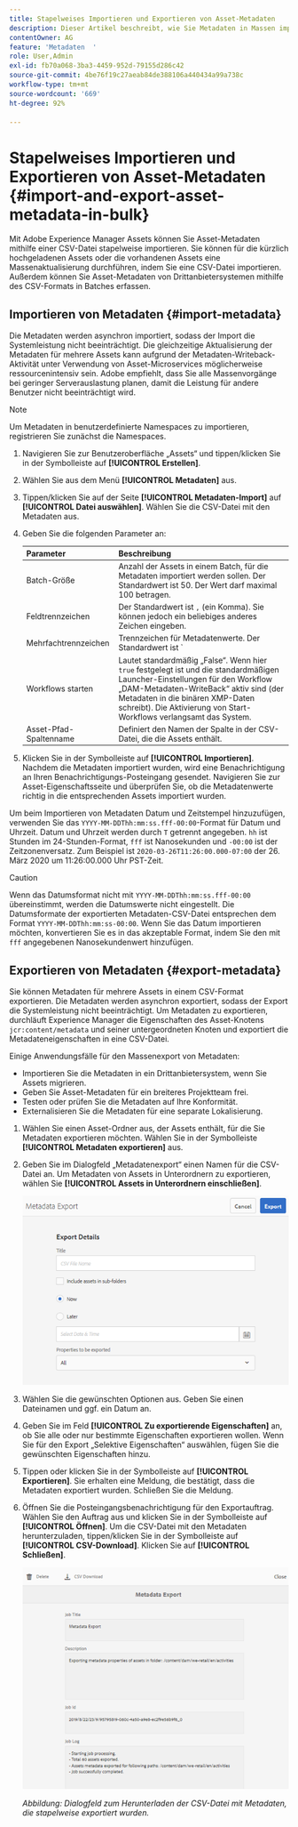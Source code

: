 ```yaml
---
title: Stapelweises Importieren und Exportieren von Asset-Metadaten
description: Dieser Artikel beschreibt, wie Sie Metadaten in Massen importieren und exportieren können.
contentOwner: AG
feature: 'Metadaten  '
role: User,Admin
exl-id: fb70a068-3ba3-4459-952d-79155d286c42
source-git-commit: 4be76f19c27aeab84de388106a440434a99a738c
workflow-type: tm+mt
source-wordcount: '669'
ht-degree: 92%

---
```


# Stapelweises Importieren und Exportieren von Asset-Metadaten    {#import-and-export-asset-metadata-in-bulk}

Mit Adobe Experience Manager Assets können Sie Asset-Metadaten mithilfe einer CSV-Datei stapelweise importieren. Sie können für die kürzlich hochgeladenen Assets oder die vorhandenen Assets eine Massenaktualisierung durchführen, indem Sie eine CSV-Datei importieren. Außerdem können Sie Asset-Metadaten von Drittanbietersystemen mithilfe des CSV-Formats in Batches erfassen.

## Importieren von Metadaten    {#import-metadata}

Die Metadaten werden asynchron importiert, sodass der Import die Systemleistung nicht beeinträchtigt. Die gleichzeitige Aktualisierung der Metadaten für mehrere Assets kann aufgrund der Metadaten-Writeback-Aktivität unter Verwendung von Asset-Microservices möglicherweise ressourcenintensiv sein. Adobe empfiehlt, dass Sie alle Massenvorgänge bei geringer Serverauslastung planen, damit die Leistung für andere Benutzer nicht beeinträchtigt wird.

>[!NOTE]
>
>Um Metadaten in benutzerdefinierte Namespaces zu importieren, registrieren Sie zunächst die Namespaces.

1. Navigieren Sie zur Benutzeroberfläche „Assets“ und tippen/klicken Sie in der Symbolleiste auf **[!UICONTROL Erstellen]**.
1. Wählen Sie aus dem Menü **[!UICONTROL Metadaten]** aus.
1. Tippen/klicken Sie auf der Seite **[!UICONTROL Metadaten-Import]** auf **[!UICONTROL Datei auswählen]**. Wählen Sie die CSV-Datei mit den Metadaten aus.
1. Geben Sie die folgenden Parameter an:

   | Parameter | Beschreibung |
   | ---------------------- | ------- |
   | Batch-Größe | Anzahl der Assets in einem Batch, für die Metadaten importiert werden sollen. Der Standardwert ist 50. Der Wert darf maximal 100 betragen. |
   | Feldtrennzeichen | Der Standardwert ist `,` (ein Komma). Sie können jedoch ein beliebiges anderes Zeichen eingeben. |
   | Mehrfachtrennzeichen | Trennzeichen für Metadatenwerte. Der Standardwert ist `|`. |
   | Workflows starten | Lautet standardmäßig „False“. Wenn hier `true` festgelegt ist und die standardmäßigen Launcher-Einstellungen für den Workflow „DAM-Metadaten-WriteBack“ aktiv sind (der Metadaten in die binären XMP-Daten schreibt). Die Aktivierung von Start-Workflows verlangsamt das System. |
   | Asset-Pfad-Spaltenname | Definiert den Namen der Spalte in der CSV-Datei, die die Assets enthält. |

1. Klicken Sie in der Symbolleiste auf **[!UICONTROL Importieren]**. Nachdem die Metadaten importiert wurden, wird eine Benachrichtigung an Ihren Benachrichtigungs-Posteingang gesendet. Navigieren Sie zur Asset-Eigenschaftsseite und überprüfen Sie, ob die Metadatenwerte richtig in die entsprechenden Assets importiert wurden.

Um beim Importieren von Metadaten Datum und Zeitstempel hinzuzufügen, verwenden Sie das `YYYY-MM-DDThh:mm:ss.fff-00:00`-Format für Datum und Uhrzeit. Datum und Uhrzeit werden durch `T` getrennt angegeben. `hh` ist Stunden im 24-Stunden-Format, `fff` ist Nanosekunden und `-00:00` ist der Zeitzonenversatz. Zum Beispiel ist `2020-03-26T11:26:00.000-07:00` der 26. März 2020 um 11:26:00.000 Uhr PST-Zeit.

>[!CAUTION]
>
>Wenn das Datumsformat nicht mit `YYYY-MM-DDThh:mm:ss.fff-00:00` übereinstimmt, werden die Datumswerte nicht eingestellt. Die Datumsformate der exportierten Metadaten-CSV-Datei entsprechen dem Format `YYYY-MM-DDThh:mm:ss-00:00`. Wenn Sie das Datum importieren möchten, konvertieren Sie es in das akzeptable Format, indem Sie den mit `fff` angegebenen Nanosekundenwert hinzufügen.

## Exportieren von Metadaten {#export-metadata}

Sie können Metadaten für mehrere Assets in einem CSV-Format exportieren. Die Metadaten werden asynchron exportiert, sodass der Export die Systemleistung nicht beeinträchtigt. Um Metadaten zu exportieren, durchläuft Experience Manager die Eigenschaften des Asset-Knotens `jcr:content/metadata` und seiner untergeordneten Knoten und exportiert die Metadateneigenschaften in eine CSV-Datei.

Einige Anwendungsfälle für den Massenexport von Metadaten:

* Importieren Sie die Metadaten in ein Drittanbietersystem, wenn Sie Assets migrieren.
* Geben Sie Asset-Metadaten für ein breiteres Projektteam frei.
* Testen oder prüfen Sie die Metadaten auf Ihre Konformität.
* Externalisieren Sie die Metadaten für eine separate Lokalisierung.

1. Wählen Sie einen Asset-Ordner aus, der Assets enthält, für die Sie Metadaten exportieren möchten. Wählen Sie in der Symbolleiste **[!UICONTROL Metadaten exportieren]** aus.
1. Geben Sie im Dialogfeld „Metadatenexport“ einen Namen für die CSV-Datei an. Um Metadaten von Assets in Unterordnern zu exportieren, wählen Sie **[!UICONTROL Assets in Unterordnern einschließen]**.

   ![Benutzeroberfläche und Optionen zum Exportieren von Metadaten aller Assets in einem Ordner](assets/export_metadata_page.png "Benutzeroberfläche und Optionen zum Exportieren von Metadaten aller Assets in einem Ordner")

1. Wählen Sie die gewünschten Optionen aus. Geben Sie einen Dateinamen und ggf. ein Datum an.

1. Geben Sie im Feld **[!UICONTROL Zu exportierende Eigenschaften]** an, ob Sie alle oder nur bestimmte Eigenschaften exportieren wollen. Wenn Sie für den Export „Selektive Eigenschaften“ auswählen, fügen Sie die gewünschten Eigenschaften hinzu.

1. Tippen oder klicken Sie in der Symbolleiste auf **[!UICONTROL Exportieren]**. Sie erhalten eine Meldung, die bestätigt, dass die Metadaten exportiert wurden. Schließen Sie die Meldung.
1. Öffnen Sie die Posteingangsbenachrichtigung für den Exportauftrag. Wählen Sie den Auftrag aus und klicken Sie in der Symbolleiste auf **[!UICONTROL Öffnen]**. Um die CSV-Datei mit den Metadaten herunterzuladen, tippen/klicken Sie in der Symbolleiste auf **[!UICONTROL CSV-Download]**. Klicken Sie auf **[!UICONTROL Schließen]**.

   ![Dialogfeld zum Herunterladen der CSV-Datei mit Metadaten, die stapelweise exportiert wurden](assets/csv_download.png)

   *Abbildung: Dialogfeld zum Herunterladen der CSV-Datei mit Metadaten, die stapelweise exportiert wurden.*
